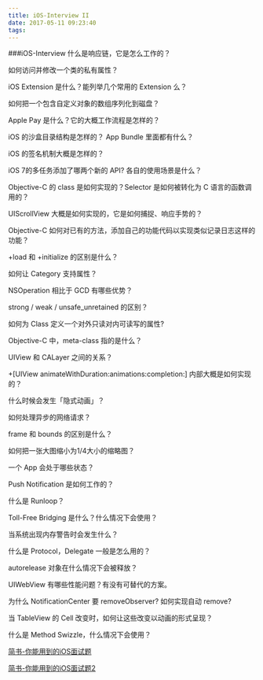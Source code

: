 ```yaml
---
title: iOS-Interview II
date: 2017-05-11 09:23:40
tags:
---
```

###iOS-Interview
什么是响应链，它是怎么工作的？

如何访问并修改一个类的私有属性？

iOS Extension 是什么？能列举几个常用的 Extension 么？

如何把一个包含自定义对象的数组序列化到磁盘？

Apple Pay 是什么？它的大概工作流程是怎样的？

iOS 的沙盒目录结构是怎样的？ App Bundle 里面都有什么？

iOS 的签名机制大概是怎样的？

iOS 7的多任务添加了哪两个新的 API? 各自的使用场景是什么？

Objective-C 的 class 是如何实现的？Selector 是如何被转化为 C 语言的函数调用的？

UIScrollView 大概是如何实现的，它是如何捕捉、响应手势的？

Objective-C 如何对已有的方法，添加自己的功能代码以实现类似记录日志这样的功能？

+load 和 +initialize 的区别是什么？

如何让 Category 支持属性？

NSOperation 相比于 GCD 有哪些优势？

strong / weak / unsafe_unretained 的区别？

如何为 Class 定义一个对外只读对内可读写的属性?

Objective-C 中，meta-class 指的是什么？

UIView 和 CALayer 之间的关系？

+[UIView animateWithDuration:animations:completion:] 内部大概是如何实现的？

什么时候会发生「隐式动画」？

如何处理异步的网络请求？

frame 和 bounds 的区别是什么？

如何把一张大图缩小为1/4大小的缩略图？

一个 App 会处于哪些状态？

Push Notification 是如何工作的？

什么是 Runloop？

Toll-Free Bridging 是什么？什么情况下会使用？

当系统出现内存警告时会发生什么？

什么是 Protocol，Delegate 一般是怎么用的？

autorelease 对象在什么情况下会被释放？

UIWebView 有哪些性能问题？有没有可替代的方案。

为什么 NotificationCenter 要 removeObserver? 如何实现自动 remove?

当 TableView 的 Cell 改变时，如何让这些改变以动画的形式呈现？

什么是 Method Swizzle，什么情况下会使用？

[简书-你能用到的iOS面试题](http://www.jianshu.com/p/c22886db98ec)

[简书-你能用到的iOS面试题2](http://www.jianshu.com/p/da931f159f14)

